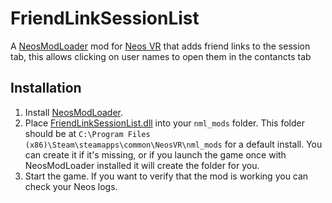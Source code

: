 # FriendLinkSessionList

A [NeosModLoader](https://github.com/zkxs/NeosModLoader) mod for [Neos VR](https://neos.com/) that adds friend links to the session tab, this allows clicking on user names to open them in the contancts tab


## Installation
1. Install [NeosModLoader](https://github.com/zkxs/NeosModLoader).
1. Place [FriendLinkSessionList.dll](https://github.com/eia485/NeosFriendLinkSessionList/releases/latest/download/FriendLinkSessionList.dll) into your `nml_mods` folder. This folder should be at `C:\Program Files (x86)\Steam\steamapps\common\NeosVR\nml_mods` for a default install. You can create it if it's missing, or if you launch the game once with NeosModLoader installed it will create the folder for you.
1. Start the game. If you want to verify that the mod is working you can check your Neos logs.